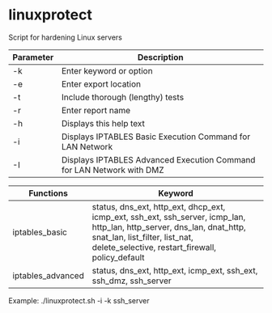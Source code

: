 # linuxprotect
Script for hardening Linux servers

| Parameter  | Description|
| ----- | ------ |
| -k | Enter keyword or option |
| -e | Enter export location |
| -t | Include thorough (lengthy) tests |
| -r | Enter report name |
| -h | Displays this help text |
| -i | Displays IPTABLES Basic Execution Command for LAN Network |
| -I | Displays IPTABLES Advanced Execution Command for LAN Network with DMZ |


| Functions  | Keyword|
| ----- | ------ |
| iptables_basic | status, dns_ext, http_ext, dhcp_ext, icmp_ext, ssh_ext, ssh_server, icmp_lan,<br/> http_lan, http_server, dns_lan, dnat_http, snat_lan, list_filter, list_nat,<br/> delete_selective, restart_firewall, policy_default|
| iptables_advanced | status, dns_ext, http_ext, icmp_ext, ssh_ext, ssh_dmz, ssh_server |

Example:
./linuxprotect.sh -i -k ssh_server

